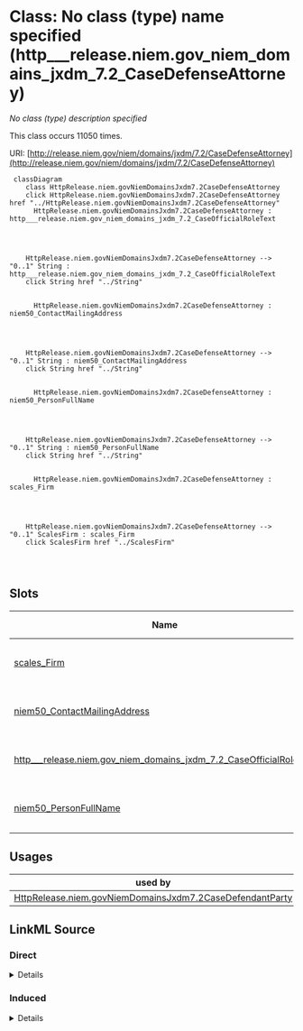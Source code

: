 

# Class: No class (type) name specified (http___release.niem.gov_niem_domains_jxdm_7.2_CaseDefenseAttorney)


_No class (type) description specified_






This class occurs 11050 times.


URI: [http://release.niem.gov/niem/domains/jxdm/7.2/CaseDefenseAttorney](http://release.niem.gov/niem/domains/jxdm/7.2/CaseDefenseAttorney)






```mermaid
 classDiagram
    class HttpRelease.niem.govNiemDomainsJxdm7.2CaseDefenseAttorney
    click HttpRelease.niem.govNiemDomainsJxdm7.2CaseDefenseAttorney href "../HttpRelease.niem.govNiemDomainsJxdm7.2CaseDefenseAttorney"
      HttpRelease.niem.govNiemDomainsJxdm7.2CaseDefenseAttorney : http___release.niem.gov_niem_domains_jxdm_7.2_CaseOfficialRoleText
        
          
    
    
    HttpRelease.niem.govNiemDomainsJxdm7.2CaseDefenseAttorney --> "0..1" String : http___release.niem.gov_niem_domains_jxdm_7.2_CaseOfficialRoleText
    click String href "../String"

        
      HttpRelease.niem.govNiemDomainsJxdm7.2CaseDefenseAttorney : niem50_ContactMailingAddress
        
          
    
    
    HttpRelease.niem.govNiemDomainsJxdm7.2CaseDefenseAttorney --> "0..1" String : niem50_ContactMailingAddress
    click String href "../String"

        
      HttpRelease.niem.govNiemDomainsJxdm7.2CaseDefenseAttorney : niem50_PersonFullName
        
          
    
    
    HttpRelease.niem.govNiemDomainsJxdm7.2CaseDefenseAttorney --> "0..1" String : niem50_PersonFullName
    click String href "../String"

        
      HttpRelease.niem.govNiemDomainsJxdm7.2CaseDefenseAttorney : scales_Firm
        
          
    
    
    HttpRelease.niem.govNiemDomainsJxdm7.2CaseDefenseAttorney --> "0..1" ScalesFirm : scales_Firm
    click ScalesFirm href "../ScalesFirm"

        
      
```




<!-- no inheritance hierarchy -->


## Slots

| Name | Cardinality and Range | Description | Inheritance | Occurrences |
| ---  | --- | --- | --- | --- |
| [scales_Firm](../slots/scales_Firm.md) | 0..1 <br/> [ScalesFirm](../classes/ScalesFirm.md) | No slot (predicate) description specified <br/>  | direct | 8811 |
| [niem50_ContactMailingAddress](../slots/niem50_ContactMailingAddress.md) | 0..1 <br/> [xsd:string](http://www.w3.org/2001/XMLSchema#string) | No slot (predicate) description specified <br/>  | direct | 9307 |
| [http___release.niem.gov_niem_domains_jxdm_7.2_CaseOfficialRoleText](../slots/http___release.niem.gov_niem_domains_jxdm_7.2_CaseOfficialRoleText.md) | 0..1 <br/> [xsd:string](http://www.w3.org/2001/XMLSchema#string) | No slot (predicate) description specified <br/>  | direct | 6987 |
| [niem50_PersonFullName](../slots/niem50_PersonFullName.md) | 0..1 <br/> [xsd:string](http://www.w3.org/2001/XMLSchema#string) | No slot (predicate) description specified <br/>  | direct | 11050 |





## Usages

| used by | used in | type | used |
| ---  | --- | --- | --- |
| [HttpRelease.niem.govNiemDomainsJxdm7.2CaseDefendantParty](../classes/HttpRelease.niem.govNiemDomainsJxdm7.2CaseDefendantParty.md) | [HttpRelease.niem.govNiemDomainsJxdm7.2CaseDefenseAttorney](../classes/HttpRelease.niem.govNiemDomainsJxdm7.2CaseDefenseAttorney.md) | range | [HttpRelease.niem.govNiemDomainsJxdm7.2CaseDefenseAttorney](../classes/HttpRelease.niem.govNiemDomainsJxdm7.2CaseDefenseAttorney.md) |











## LinkML Source

<!-- TODO: investigate https://stackoverflow.com/questions/37606292/how-to-create-tabbed-code-blocks-in-mkdocs-or-sphinx -->

### Direct

<details>

```yaml
name: http___release.niem.gov_niem_domains_jxdm_7.2_CaseDefenseAttorney
conforms_to: No schema conformance document specified
annotations:
  count:
    tag: count
    value: 11050
description: No class (type) description specified
title: No class (type) name specified
rank: 1000
slots:
- scales_Firm
- niem50_ContactMailingAddress
- http___release.niem.gov_niem_domains_jxdm_7.2_CaseOfficialRoleText
- niem50_PersonFullName
slot_usage:
  http___release.niem.gov_niem_domains_jxdm_7.2_CaseOfficialRoleText:
    name: http___release.niem.gov_niem_domains_jxdm_7.2_CaseOfficialRoleText
    annotations:
      string:
        tag: string
        value: 6987
  niem50_ContactMailingAddress:
    name: niem50_ContactMailingAddress
    annotations:
      string:
        tag: string
        value: 9307
  niem50_PersonFullName:
    name: niem50_PersonFullName
    annotations:
      string:
        tag: string
        value: 11050
  scales_Firm:
    name: scales_Firm
    annotations:
      scales_Firm:
        tag: scales_Firm
        value: 8811
class_uri: http://release.niem.gov/niem/domains/jxdm/7.2/CaseDefenseAttorney

```
</details>

### Induced

<details>

```yaml
name: http___release.niem.gov_niem_domains_jxdm_7.2_CaseDefenseAttorney
conforms_to: No schema conformance document specified
annotations:
  count:
    tag: count
    value: 11050
description: No class (type) description specified
title: No class (type) name specified
rank: 1000
slot_usage:
  http___release.niem.gov_niem_domains_jxdm_7.2_CaseOfficialRoleText:
    name: http___release.niem.gov_niem_domains_jxdm_7.2_CaseOfficialRoleText
    annotations:
      string:
        tag: string
        value: 6987
  niem50_ContactMailingAddress:
    name: niem50_ContactMailingAddress
    annotations:
      string:
        tag: string
        value: 9307
  niem50_PersonFullName:
    name: niem50_PersonFullName
    annotations:
      string:
        tag: string
        value: 11050
  scales_Firm:
    name: scales_Firm
    annotations:
      scales_Firm:
        tag: scales_Firm
        value: 8811
attributes:
  scales_Firm:
    name: scales_Firm
    annotations:
      scales_Firm:
        tag: scales_Firm
        value: 8811
    description: No slot (predicate) description specified
    examples:
    - object:
        example_object: scales:/Agent/casd;;3:16-cv-01644_a6
        example_object_type: scales_Firm
        example_predicate: scales:Firm
        example_subject: scales:/Agent/casd;;3:16-cv-01644_a4
        example_subject_type: http___release.niem.gov_niem_domains_jxdm_7.2_CaseInitiatingAttorney
    - object:
        example_object: scales:/Agent/casd;;3:16-cv-01644_a7
        example_object_type: scales_Firm
        example_predicate: scales:Firm
        example_subject: scales:/Agent/casd;;3:16-cv-01644_a5
        example_subject_type: http___release.niem.gov_niem_domains_jxdm_7.2_CaseDefenseAttorney
    - object:
        example_object: scales:/Agent/casd;;3:16-cv-01692_a29
        example_object_type: scales_Firm
        example_predicate: scales:Firm
        example_subject: scales:/Agent/casd;;3:16-cv-01692_a23
        example_subject_type: http___release.niem.gov_niem_domains_jxdm_7.2_Attorney
    from_schema: scales-kg
    rank: 1000
    slot_uri: scales:Firm
    alias: scales_Firm
    owner: http___release.niem.gov_niem_domains_jxdm_7.2_CaseDefenseAttorney
    domain_of:
    - http___release.niem.gov_niem_domains_jxdm_7.2_Attorney
    - http___release.niem.gov_niem_domains_jxdm_7.2_CaseDefenseAttorney
    - http___release.niem.gov_niem_domains_jxdm_7.2_CaseInitiatingAttorney
    range: scales_Firm
  niem50_ContactMailingAddress:
    name: niem50_ContactMailingAddress
    annotations:
      string:
        tag: string
        value: 9307
    description: No slot (predicate) description specified
    examples:
    - object:
        example_object: '225 Broadway

          Suite 900

          San Diego, CA 92101-5008'
        example_object_type: string
        example_predicate: niem50:ContactMailingAddress
        example_subject: scales:/Agent/casd;;3:16-cv-01644_a4
        example_subject_type: http___release.niem.gov_niem_domains_jxdm_7.2_CaseInitiatingAttorney
    - object:
        example_object: '880 Front Street

          Room 6293

          San Diego, CA 92101'
        example_object_type: string
        example_predicate: niem50:ContactMailingAddress
        example_subject: scales:/Agent/casd;;3:16-cv-01644_a5
        example_subject_type: http___release.niem.gov_niem_domains_jxdm_7.2_CaseDefenseAttorney
    - object:
        example_object: '800 Wilshire Blvd.

          Suite 500

          Los Angeles, CA 90017'
        example_object_type: string
        example_predicate: niem50:ContactMailingAddress
        example_subject: scales:/Agent/casd;;3:16-cv-01692_a23
        example_subject_type: http___release.niem.gov_niem_domains_jxdm_7.2_Attorney
    from_schema: scales-kg
    rank: 1000
    slot_uri: niem50:ContactMailingAddress
    alias: niem50_ContactMailingAddress
    owner: http___release.niem.gov_niem_domains_jxdm_7.2_CaseDefenseAttorney
    domain_of:
    - http___release.niem.gov_niem_domains_jxdm_7.2_Attorney
    - http___release.niem.gov_niem_domains_jxdm_7.2_CaseDefenseAttorney
    - http___release.niem.gov_niem_domains_jxdm_7.2_CaseInitiatingAttorney
    range: string
  http___release.niem.gov_niem_domains_jxdm_7.2_CaseOfficialRoleText:
    name: http___release.niem.gov_niem_domains_jxdm_7.2_CaseOfficialRoleText
    annotations:
      string:
        tag: string
        value: 6987
    description: No slot (predicate) description specified
    examples:
    - object:
        example_object: Assigned Judge
        example_object_type: string
        example_predicate: http://release.niem.gov/niem/domains/jxdm/7.2/CaseOfficialRoleText
        example_subject: scales:/Agent/casd;;3:16-cv-01644_a2
        example_subject_type: None
    - object:
        example_object: CJA Appointment
        example_object_type: string
        example_predicate: http://release.niem.gov/niem/domains/jxdm/7.2/CaseOfficialRoleText
        example_subject: scales:/Agent/casd;;3:17-cr-00001_a3
        example_subject_type: http___release.niem.gov_niem_domains_jxdm_7.2_CaseDefenseAttorney
    - object:
        example_object: Assistant United States Attorney
        example_object_type: string
        example_predicate: http://release.niem.gov/niem/domains/jxdm/7.2/CaseOfficialRoleText
        example_subject: scales:/Agent/casd;;3:17-cr-00001_a4
        example_subject_type: http___release.niem.gov_niem_domains_jxdm_7.2_CaseInitiatingAttorney
    - object:
        example_object: CJA Appointment
        example_object_type: string
        example_predicate: http://release.niem.gov/niem/domains/jxdm/7.2/CaseOfficialRoleText
        example_subject: scales:/Agent/casd;;3:17-cr-00006_a5
        example_subject_type: http___release.niem.gov_niem_domains_jxdm_7.2_Attorney
    from_schema: scales-kg
    rank: 1000
    slot_uri: http://release.niem.gov/niem/domains/jxdm/7.2/CaseOfficialRoleText
    alias: http___release.niem.gov_niem_domains_jxdm_7.2_CaseOfficialRoleText
    owner: http___release.niem.gov_niem_domains_jxdm_7.2_CaseDefenseAttorney
    domain_of:
    - http___release.niem.gov_niem_domains_jxdm_7.2_Attorney
    - http___release.niem.gov_niem_domains_jxdm_7.2_CaseDefenseAttorney
    - http___release.niem.gov_niem_domains_jxdm_7.2_CaseInitiatingAttorney
    range: string
  niem50_PersonFullName:
    name: niem50_PersonFullName
    annotations:
      string:
        tag: string
        value: 11050
    description: No slot (predicate) description specified
    examples:
    - object:
        example_object: Judge Gonzalo P. Curiel
        example_object_type: string
        example_predicate: niem50:PersonFullName
        example_subject: scales:/Agent/casd;;3:16-cv-01644_a2
        example_subject_type: None
    - object:
        example_object: SCALES-Party-Hash-A832763C1FE77A32B6DE912B9C77F80C
        example_object_type: string
        example_predicate: niem50:PersonFullName
        example_subject: scales:/Agent/casd;;3:16-cv-01644_a3
        example_subject_type: http___release.niem.gov_niem_domains_jxdm_7.2_CaseInitiatingAttorney
    - object:
        example_object: Ryan A. Sausedo
        example_object_type: string
        example_predicate: niem50:PersonFullName
        example_subject: scales:/Agent/casd;;3:16-cv-01644_a5
        example_subject_type: http___release.niem.gov_niem_domains_jxdm_7.2_CaseDefenseAttorney
    - object:
        example_object: Benjamin Gilford
        example_object_type: string
        example_predicate: niem50:PersonFullName
        example_subject: scales:/Agent/casd;;3:16-cv-01645_a20
        example_subject_type: http___release.niem.gov_niem_domains_jxdm_7.2_Attorney
    - object:
        example_object: Carroll O Switzer
        example_object_type: string
        example_predicate: niem50:PersonFullName
        example_subject: scales:/JudgeEntity/SJ000002
        example_subject_type: http___release.niem.gov_niem_domains_jxdm_7.2_Judge
    from_schema: scales-kg
    rank: 1000
    slot_uri: niem50:PersonFullName
    alias: niem50_PersonFullName
    owner: http___release.niem.gov_niem_domains_jxdm_7.2_CaseDefenseAttorney
    domain_of:
    - http___release.niem.gov_niem_domains_jxdm_7.2_Attorney
    - http___release.niem.gov_niem_domains_jxdm_7.2_CaseDefenseAttorney
    - http___release.niem.gov_niem_domains_jxdm_7.2_CaseInitiatingAttorney
    - http___release.niem.gov_niem_domains_jxdm_7.2_Judge
    range: string
class_uri: http://release.niem.gov/niem/domains/jxdm/7.2/CaseDefenseAttorney

```
</details>